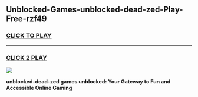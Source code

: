 
## Unblocked-Games-unblocked-dead-zed-Play-Free-rzf49
<h3>
<a href="https://premium76.site?title=unblocked-dead-zed&ref=18A1">CLICK TO PLAY</a></h3>
<hr>

<h3>
<a href="https://premium76.site?title=unblocked-dead-zed&ref=18A1">CLICK 2 PLAY</a>
  
</h3>

<a href="https://premium76.site?title=unblocked-dead-zed&ref=18A1"><img src="https://clearcache.store/games.png"></a>


**unblocked-dead-zed games unblocked: Your Gateway to Fun and Accessible Online Gaming**
